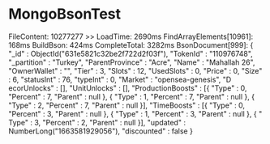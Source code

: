 # MongoBsonTest

FileContent: 10277277 >> LoadTime: 2690ms
FindArrayElements[10961]: 168ms
BuildBson: 424ms
CompleteTotal: 3282ms
BsonDocument[999]: { "_id" : ObjectId("631e5821c32be2f722d2f03f"), "TokenId" : "110976748", "_partition" : "Turkey", "ParentProvince" : "Acre", "Name" : "Mahallah 26", "OwnerWallet" : "", "Tier" : 3, "Slots" : 12, "UsedSlots" : 0, "Price" : 0, "Size" : 6, "statusInt" : 76, "typeInt" : 0, "Market" : "opensea-genesis", "D
ecorUnlocks" : [], "UnitUnlocks" : [], "ProductionBoosts" : [{ "Type" : 0, "Percent" : 7, "Parent" : null }, { "Type" : 1, "Percent" : 7, "Parent" : null }, { "Type" : 2, "Percent" : 7, "Parent" : null }], "TimeBoosts" : [{ "Type" : 0, "Percent" : 3, "Parent" : null }, { "Type" : 1, "Percent" : 3, "Parent" : null }, { "
Type" : 3, "Percent" : 2, "Parent" : null }], "updated" : NumberLong("1663581929056"), "discounted" : false }
